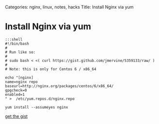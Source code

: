 Categories: nginx, linux, notes, hacks
Title: Install Nginx via yum

# Install Nginx via yum

    :::shell
    #!/bin/bash
    #
    # Run like so:
    #
    # sudo bash < <( curl https://gist.github.com/jmervine/5359133/raw/ )
    #
    # Note: this is only for Centos 6 / x86_64
     
    echo "[nginx]
    name=nginx repo
    baseurl=http://nginx.org/packages/centos/6/x86_64/
    gpgcheck=0
    enabled=1
    " >  /etc/yum.repos.d/nginx.repo
         
    yum install --assumeyes nginx

[get the gist](https://gist.github.com/jmervine/5359133/raw/)
